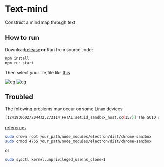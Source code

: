# Text-mind

  Construct a mind map through text

## How to run

 Download[release](https://github.com/ZTFtrue/Text-mind/releases) __or__ Run from source code:

```sh
npm install
npm run start
```

Then select your file,file like [this](https://github.com/ZTFtrue/Math-study/blob/master/math.gd)

![eg](./img/img1.jpg)
![eg](./img/img2.jpg)

## Troubled

The following problems may occur on some Linux devices.

```sh
[12419:0602/204432.273114:FATAL:setuid_sandbox_host.cc(157)] The SUID sandbox helper binary was found, but is not configured correctly. Rather than run without sandboxing I'm aborting now. You need to make sure that ./node_modules/electron/dist/chrome-sandbox is owned by root and has mode 4755.
```

[reference](https://github.com/electron/electron/issues/17972)。

```sh
sudo chown root your_path/node_modules/electron/dist/chrome-sandbox
sudo chmod 4755 your_path/node_modules/electron/dist/chrome-sandbox
```

or

```sh
sudo sysctl kernel.unprivileged_userns_clone=1
```
